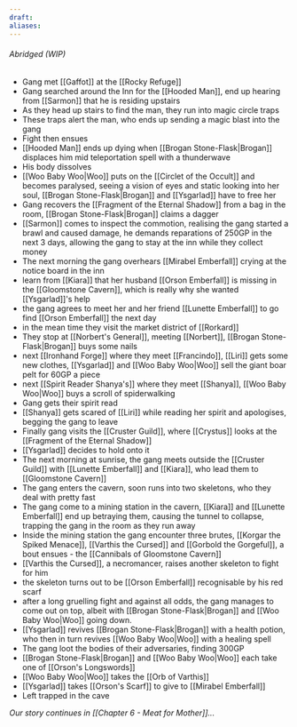```yaml
---
draft: 
aliases:
---
```

###### Abridged (WIP)
- Gang met [[Gaffot]] at the [[Rocky Refuge]]
- Gang searched around the Inn for the [[Hooded Man]], end up hearing from [[Sarmon]] that he is residing upstairs
- As they head up stairs to find the man, they run into magic circle traps
- These traps alert the man, who ends up sending a magic blast into the gang
- Fight then ensues
- [[Hooded Man]] ends up dying when [[Brogan Stone-Flask|Brogan]] displaces him mid teleportation spell with a thunderwave
- His body dissolves
- [[Woo Baby Woo|Woo]] puts on the [[Circlet of the Occult]] and becomes paralysed, seeing a vision of eyes and static looking into her soul, [[Brogan Stone-Flask|Brogan]] and [[Ysgarlad]] have to free her
- Gang recovers the [[Fragment of the Eternal Shadow]] from a bag in the room, [[Brogan Stone-Flask|Brogan]] claims a dagger
- [[Sarmon]] comes to inspect the commotion, realising the gang started a brawl and caused damage, he demands reparations of 250GP in the next 3 days, allowing the gang to stay at the inn while they collect money
- The next morning the gang overhears [[Mirabel Emberfall]] crying at the notice board in the inn
- learn from [[Kiara]] that her husband [[Orson Emberfall]] is missing in the [[Gloomstone Cavern]], which is really why she wanted [[Ysgarlad]]'s help
- the gang agrees to meet her and her friend [[Lunette Emberfall]] to go find [[Orson Emberfall]] the next day
- in the mean time they visit the market district of [[Rorkard]]
- They stop at [[Norbert's General]], meeting [[Norbert]], [[Brogan Stone-Flask|Brogan]] buys some nails
- next [[Ironhand Forge]] where they meet [[Francindo]], [[Liri]] gets some new clothes, [[Ysgarlad]] and [[Woo Baby Woo|Woo]] sell the giant boar pelt for 60GP a piece
- next [[Spirit Reader Shanya's]] where they meet [[Shanya]], [[Woo Baby Woo|Woo]] buys a scroll of spiderwalking
- Gang gets their spirit read
- [[Shanya]] gets scared of [[Liri]] while reading her spirit and apologises, begging the gang to leave
- Finally gang visits the [[Cruster Guild]], where [[Crystus]] looks at the [[Fragment of the Eternal Shadow]]
- [[Ysgarlad]] decides to hold onto it
- The next morning at sunrise, the gang meets outside the [[Cruster Guild]] with [[Lunette Emberfall]] and [[Kiara]], who lead them to [[Gloomstone Cavern]]
- The gang enters the cavern, soon runs into two skeletons, who they deal with pretty fast
- The gang come to a mining station in the cavern, [[Kiara]] and [[Lunette Emberfall]] end up betraying them, causing the tunnel to collapse, trapping the gang in the room as they run away
- Inside the mining station the gang encounter three brutes, [[Korgar the Spiked Menace]], [[Varthis the Cursed]] and [[Gorbold the Gorgeful]], a bout ensues - the [[Cannibals of Gloomstone Cavern]]
- [[Varthis the Cursed]], a necromancer, raises another skeleton to fight for him
- the skeleton turns out to be [[Orson Emberfall]] recognisable by his red scarf
- after a long gruelling fight and against all odds, the gang manages to come out on top, albeit with [[Brogan Stone-Flask|Brogan]] and [[Woo Baby Woo|Woo]] going down.
- [[Ysgarlad]] revives [[Brogan Stone-Flask|Brogan]] with a health potion, who then in turn revives [[Woo Baby Woo|Woo]] with a healing spell
- The gang loot the bodies of their adversaries, finding 300GP
- [[Brogan Stone-Flask|Brogan]] and [[Woo Baby Woo|Woo]] each take one of [[Orson's Longswords]]
- [[Woo Baby Woo|Woo]] takes the [[Orb of Varthis]]
- [[Ysgarlad]] takes [[Orson's Scarf]] to give to [[Mirabel Emberfall]]
- Left trapped in the cave

*Our story continues in [[Chapter 6 - Meat for Mother]]...*